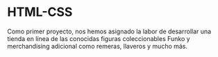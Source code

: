 # HTML-CSS

Como primer proyecto, nos hemos asignado la labor de desarrollar una tienda en línea de las conocidas figuras coleccionables Funko y merchandising adicional como remeras, llaveros y mucho más.
